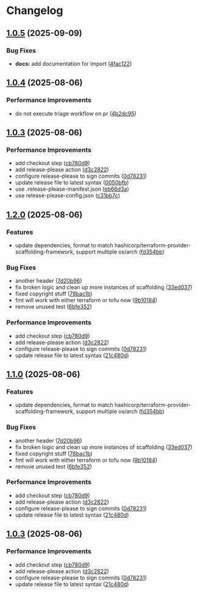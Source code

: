 # Changelog

## [1.0.5](https://github.com/AnticliMaxtic/terraform-provider-hex/compare/v1.0.4...v1.0.5) (2025-09-09)


### Bug Fixes

* **docs:** add documentation for import ([4fac122](https://github.com/AnticliMaxtic/terraform-provider-hex/commit/4fac122e70fd3d3cfdb204db13c45f8937c43085))

## [1.0.4](https://github.com/AnticliMaxtic/terraform-provider-hex/compare/v1.0.3...v1.0.4) (2025-08-06)


### Performance Improvements

* do not execute triage workflow on pr ([4b2dc95](https://github.com/AnticliMaxtic/terraform-provider-hex/commit/4b2dc95e67d0008a0e185d0f3c168c70abb73c1d))

## [1.0.3](https://github.com/AnticliMaxtic/terraform-provider-hex/compare/v1.0.2...v1.0.3) (2025-08-06)


### Performance Improvements

* add checkout step ([cb780d9](https://github.com/AnticliMaxtic/terraform-provider-hex/commit/cb780d9b581302b06b5d144244b8891ceca66819))
* add release-please action ([d3c2822](https://github.com/AnticliMaxtic/terraform-provider-hex/commit/d3c2822d560af8212e9badfdea99f25560947dbb))
* configure release-please to sign commits ([0d78231](https://github.com/AnticliMaxtic/terraform-provider-hex/commit/0d782312999a225ad3d3ff9b9b296d9678812cc6))
* update release file to latest syntax ([0050bfb](https://github.com/AnticliMaxtic/terraform-provider-hex/commit/0050bfb30744d29fb27df30f5f9c37eef8a07de8))
* use .release-please-manifest.json ([eb66d3a](https://github.com/AnticliMaxtic/terraform-provider-hex/commit/eb66d3a63e0f6fa3c3d4718973516bb6d64d3389))
* use release-please-config.json ([c31bb7c](https://github.com/AnticliMaxtic/terraform-provider-hex/commit/c31bb7cf7dcf64589806dad8266a7ae409f261b5))

## [1.2.0](https://github.com/AnticliMaxtic/terraform-provider-hex/compare/v1.1.0...v1.2.0) (2025-08-06)


### Features

* update dependencies, format to match hashicorp/terraform-provider-scaffolding-framework, support multiple os/arch ([fd354bb](https://github.com/AnticliMaxtic/terraform-provider-hex/commit/fd354bb150385cc1667b58b74d13b8ebc0ac56e7))


### Bug Fixes

* another header ([7d20b96](https://github.com/AnticliMaxtic/terraform-provider-hex/commit/7d20b96a5abc39acabd7ca2c9400f3397c9da7fc))
* fix broken logic and clean up more instances of scaffolding ([33ed037](https://github.com/AnticliMaxtic/terraform-provider-hex/commit/33ed037354f1edbe4e16ecf70c8e680a811761a3))
* fixed copyright stuff ([78bac1b](https://github.com/AnticliMaxtic/terraform-provider-hex/commit/78bac1bfa67451e77b21e2b10b08fa7257b8ad67))
* fmt will work with either terraform or tofu now ([9b10184](https://github.com/AnticliMaxtic/terraform-provider-hex/commit/9b10184ac20fb11553b23eea8c6c30138104aa25))
* remove unused test ([6bfe352](https://github.com/AnticliMaxtic/terraform-provider-hex/commit/6bfe352b272820dd56dc97ce6a311a23b7cec214))


### Performance Improvements

* add checkout step ([cb780d9](https://github.com/AnticliMaxtic/terraform-provider-hex/commit/cb780d9b581302b06b5d144244b8891ceca66819))
* add release-please action ([d3c2822](https://github.com/AnticliMaxtic/terraform-provider-hex/commit/d3c2822d560af8212e9badfdea99f25560947dbb))
* configure release-please to sign commits ([0d78231](https://github.com/AnticliMaxtic/terraform-provider-hex/commit/0d782312999a225ad3d3ff9b9b296d9678812cc6))
* update release file to latest syntax ([21c480d](https://github.com/AnticliMaxtic/terraform-provider-hex/commit/21c480d254926b7f8826f397a9bd6ec05c679dd7))

## [1.1.0](https://github.com/AnticliMaxtic/terraform-provider-hex/compare/v1.0.3...v1.1.0) (2025-08-06)


### Features

* update dependencies, format to match hashicorp/terraform-provider-scaffolding-framework, support multiple os/arch ([fd354bb](https://github.com/AnticliMaxtic/terraform-provider-hex/commit/fd354bb150385cc1667b58b74d13b8ebc0ac56e7))


### Bug Fixes

* another header ([7d20b96](https://github.com/AnticliMaxtic/terraform-provider-hex/commit/7d20b96a5abc39acabd7ca2c9400f3397c9da7fc))
* fix broken logic and clean up more instances of scaffolding ([33ed037](https://github.com/AnticliMaxtic/terraform-provider-hex/commit/33ed037354f1edbe4e16ecf70c8e680a811761a3))
* fixed copyright stuff ([78bac1b](https://github.com/AnticliMaxtic/terraform-provider-hex/commit/78bac1bfa67451e77b21e2b10b08fa7257b8ad67))
* fmt will work with either terraform or tofu now ([9b10184](https://github.com/AnticliMaxtic/terraform-provider-hex/commit/9b10184ac20fb11553b23eea8c6c30138104aa25))
* remove unused test ([6bfe352](https://github.com/AnticliMaxtic/terraform-provider-hex/commit/6bfe352b272820dd56dc97ce6a311a23b7cec214))


### Performance Improvements

* add checkout step ([cb780d9](https://github.com/AnticliMaxtic/terraform-provider-hex/commit/cb780d9b581302b06b5d144244b8891ceca66819))
* add release-please action ([d3c2822](https://github.com/AnticliMaxtic/terraform-provider-hex/commit/d3c2822d560af8212e9badfdea99f25560947dbb))
* configure release-please to sign commits ([0d78231](https://github.com/AnticliMaxtic/terraform-provider-hex/commit/0d782312999a225ad3d3ff9b9b296d9678812cc6))
* update release file to latest syntax ([21c480d](https://github.com/AnticliMaxtic/terraform-provider-hex/commit/21c480d254926b7f8826f397a9bd6ec05c679dd7))

## [1.0.3](https://github.com/AnticliMaxtic/terraform-provider-hex/compare/v1.0.2...v1.0.3) (2025-08-06)


### Performance Improvements

* add checkout step ([cb780d9](https://github.com/AnticliMaxtic/terraform-provider-hex/commit/cb780d9b581302b06b5d144244b8891ceca66819))
* add release-please action ([d3c2822](https://github.com/AnticliMaxtic/terraform-provider-hex/commit/d3c2822d560af8212e9badfdea99f25560947dbb))
* configure release-please to sign commits ([0d78231](https://github.com/AnticliMaxtic/terraform-provider-hex/commit/0d782312999a225ad3d3ff9b9b296d9678812cc6))
* update release file to latest syntax ([21c480d](https://github.com/AnticliMaxtic/terraform-provider-hex/commit/21c480d254926b7f8826f397a9bd6ec05c679dd7))
